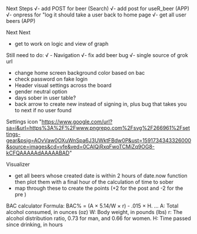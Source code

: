 

Next Steps
√- add POST for beer (Search) 
√- add post for useR_beer (APP) 
√- onpress for "log it should take a user back to home page
√- get all user beers (APP)

Next Next
- get to work on logic and view of graph

Still need to do:
√ - Navigation 
√- fix add beer bug 
√- single source of grok url
- change home screen background color based on bac
- check password on fake login
- Header visual settings across the board
- gender neutral option
- days sober in user table?
- back arrow to create new instead of signing in, plus bug that takes you to next if no user found 

Settings icon "https://www.google.com/url?sa=i&url=https%3A%2F%2Fwww.pngrepo.com%2Fsvg%2F266961%2Fsettings-gear&psig=AOvVaw0OXuWnSpa6J3UWktFBdw0P&ust=1591734343326000&source=images&cd=vfe&ved=0CAIQjRxqFwoTCMiZq9OG8-kCFQAAAAAdAAAAABAD"

Visualizer 
- get all beers whose created date is within 2 hours of date.now function then plot them with a final hour of the calculation of time to sober
- map through these to create the points (+2 for the post and -2 for the pre )

BAC calculator Formula: BAC% = (A × 5.14/W × r) - .015 × H. ...
A: Total alcohol consumed, in ounces (oz)
W: Body weight, in pounds (lbs)
r: The alcohol distribution ratio, 0.73 for man, and 0.66 for women.
H: Time passed since drinking, in hours
